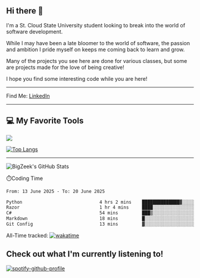 ## Hi there 👋

I'm a St. Cloud State University student looking to break into the world of software development. 

While I may have been a late bloomer to the world of software, the passion and ambition I pride myself 
on keeps me coming back to learn and grow. 

Many of the projects you see here are done for various classes, but some are projects made
for the love of being creative!

I hope you find some interesting code while you are here!

---
Find Me: 
[LinkedIn](https://www.linkedin.com/in/zak-groenewold-04b1a3220/)


---
## 💻 My Favorite Tools
![](https://skillicons.dev/icons?i=git,python,java,dotnet,cs,vscode)

[![Top Langs](https://github-readme-stats.vercel.app/api/top-langs/?username=BigZeek)](https://github.com/BigZeek/github-readme-stats)


---

![BigZeek's GitHub Stats](https://github-readme-stats.vercel.app/api?username=BigZeek&show_icons=true&theme=radical)

⏱️Coding Time
<!--START_SECTION:waka-->

```txt
From: 13 June 2025 - To: 20 June 2025

Python                             4 hrs 2 mins    ██████████████▓░░░░░░░░░░   59.24 %
Razor                              1 hr 4 mins     ████░░░░░░░░░░░░░░░░░░░░░   15.88 %
C#                                 54 mins         ███▒░░░░░░░░░░░░░░░░░░░░░   13.44 %
Markdown                           18 mins         █░░░░░░░░░░░░░░░░░░░░░░░░   04.43 %
Git Config                         13 mins         ▓░░░░░░░░░░░░░░░░░░░░░░░░   03.31 %
```

<!--END_SECTION:waka-->
All-Time tracked:
[![wakatime](https://wakatime.com/badge/user/af3e8694-2222-4de2-a458-248b84236d83.svg)](https://wakatime.com/@af3e8694-2222-4de2-a458-248b84236d83)

Check out what I'm currently listening to! 
---
[![spotify-github-profile](https://spotify-github-profile.kittinanx.com/api/view?uid=metalbass69&cover_image=true&theme=default&show_offline=false&background_color=121212&interchange=true&bar_color_cover=false)](https://spotify-github-profile.kittinanx.com/api/view?uid=metalbass69&redirect=true)

<!--
**BigZeek/BigZeek** is a ✨ _special_ ✨ repository because its `README.md` (this file) appears on your GitHub profile.

Here are some ideas to get you started:

- 🔭 I’m currently working on ...
- 🌱 I’m currently learning ...
- 👯 I’m looking to collaborate on ...
- 🤔 I’m looking for help with ...
- 💬 Ask me about ...
- 📫 How to reach me: ...
- 😄 Pronouns: ...
- ⚡ Fun fact: ...
-->

